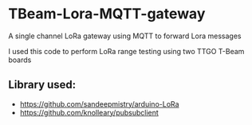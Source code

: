 # TBeam-Lora-MQTT-gateway
A single channel LoRa gateway using MQTT to forward Lora messages

I used this code to perform LoRa range testing using two TTGO T-Beam boards

## Library used:
* https://github.com/sandeepmistry/arduino-LoRa
* https://github.com/knolleary/pubsubclient
